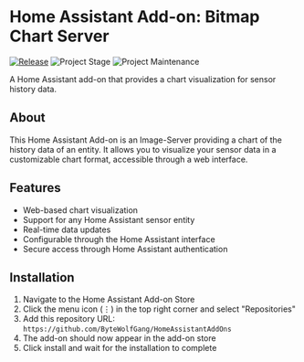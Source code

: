 # Home Assistant Add-on: Bitmap Chart Server

[![Release][release-shield]][release]
![Project Stage][project-stage-shield]
![Project Maintenance][maintenance-shield]

A Home Assistant add-on that provides a chart visualization for sensor history data.

## About

This Home Assistant Add-on is an Image-Server providing a chart of the history data of an entity. It allows you to visualize your sensor data in a customizable chart format, accessible through a web interface.

## Features

- Web-based chart visualization
- Support for any Home Assistant sensor entity
- Real-time data updates
- Configurable through the Home Assistant interface
- Secure access through Home Assistant authentication

## Installation

1. Navigate to the Home Assistant Add-on Store
2. Click the menu icon (⋮) in the top right corner and select "Repositories"
3. Add this repository URL: `https://github.com/ByteWolfGang/HomeAssistantAddOns`
4. The add-on should now appear in the add-on store
5. Click install and wait for the installation to complete


[release-shield]: https://img.shields.io/badge/version-v1.0.0-blue.svg
[release]: #
[project-stage-shield]: https://img.shields.io/badge/project%20stage-production%20ready-brightgreen.svg
[maintenance-shield]: https://img.shields.io/maintenance/yes/2024.svg 